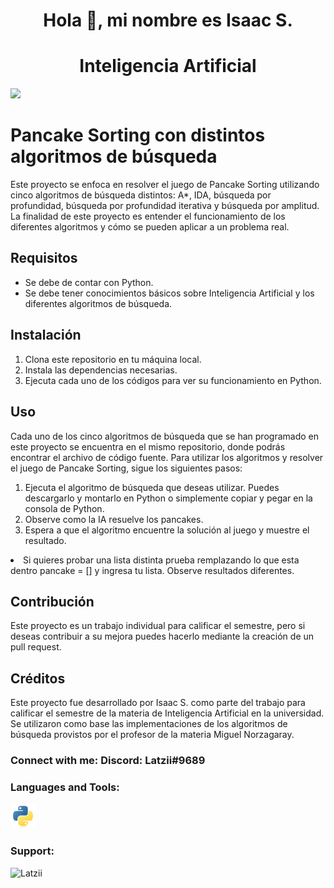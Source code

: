 

<h1 align="center">Hola 👋, mi nombre es Isaac S.</h1>
<h1 align="center">Inteligencia Artificial</h1>
<img align="center alt="coding" width="400" src="https://gifdb.com/images/file/naruto-side-face-itachi-uchiha-mangekyou-sharingan-3z0u16a5neyc64bf.gif">


<!DOCTYPE html>
<html>
<head>
</head>
<body>
	<h1>Pancake Sorting con distintos algoritmos de búsqueda</h1>

<p>Este proyecto se enfoca en resolver el juego de Pancake Sorting utilizando cinco algoritmos de búsqueda distintos: A*, IDA, búsqueda por profundidad, búsqueda por profundidad iterativa y búsqueda por amplitud. La finalidad de este proyecto es entender el funcionamiento de los diferentes algoritmos y cómo se pueden aplicar a un problema real.</p>

<h2>Requisitos</h2>
<ul>
	<li>Se debe de contar con Python.</li>
	<li>Se debe tener conocimientos básicos sobre Inteligencia Artificial y los diferentes algoritmos de búsqueda.</li>
</ul>

<h2>Instalación</h2>
<ol>
	<li>Clona este repositorio en tu máquina local.</li>
	<li>Instala las dependencias necesarias.</li>
	<li>Ejecuta cada uno de los códigos para ver su funcionamiento en Python.</li>
</ol>

<h2>Uso</h2>
<p>Cada uno de los cinco algoritmos de búsqueda que se han programado en este proyecto se encuentra en el mismo repositorio, donde podrás encontrar el archivo de código fuente. Para utilizar los algoritmos y resolver el juego de Pancake Sorting, sigue los siguientes pasos:</p>
<ol>
	<li>Ejecuta el algoritmo de búsqueda que deseas utilizar. Puedes descargarlo y montarlo en Python o simplemente copiar y pegar en la consola de Python.</li>
	<li>Observe como la IA resuelve los pancakes.</li>
	<li>Espera a que el algoritmo encuentre la solución al juego y muestre el resultado.</li>
</ol>
  <li>Si quieres probar una lista distinta prueba remplazando lo que esta dentro pancake = [] y ingresa tu lista. Observe resultados diferentes.</li>

<h2>Contribución</h2>
<p>Este proyecto es un trabajo individual para calificar el semestre, pero si deseas contribuir a su mejora puedes hacerlo mediante la creación de un pull request.</p>

<h2>Créditos</h2>
<p>Este proyecto fue desarrollado por Isaac S. como parte del trabajo para calificar el semestre de la materia de Inteligencia Artificial en la universidad. Se utilizaron como base las implementaciones de los algoritmos de búsqueda provistos por el profesor de la materia Miguel Norzagaray.</p>

<h3 align="left">Connect with me: Discord: Latzii#9689 </h3>
<p align="left">
</p>

<h3 align="left">Languages and Tools:</h3>
<p align="left"> <a href="https://www.python.org" target="_blank" rel="noreferrer"> <img src="https://raw.githubusercontent.com/devicons/devicon/master/icons/python/python-original.svg" alt="python" width="40" height="40"/> </a> </p>

<h3 align="left">Support:</h3>
<p><a href="https://ko-fi.com/Latzii"> <img align="left" src="https://cdn.ko-fi.com/cdn/kofi3.png?v=3" height="50" width="210" alt="Latzii" /></a></p><br><br>
